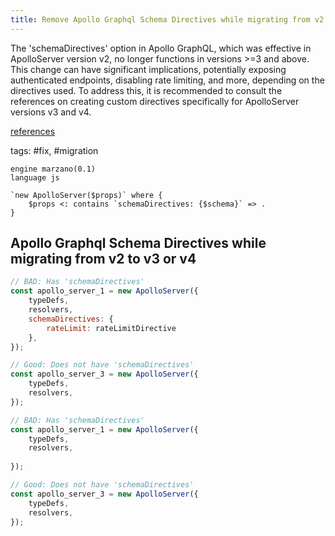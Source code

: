 ```yaml
---
title: Remove Apollo Graphql Schema Directives while migrating from v2 to v3 or v4
---
```


The 'schemaDirectives' option in Apollo GraphQL, which was effective in ApolloServer version v2, no longer functions in versions >=3 and above. This change can have significant implications, potentially exposing authenticated endpoints, disabling rate limiting, and more, depending on the directives used. To address this, it is recommended to consult the references on creating custom directives specifically for ApolloServer versions v3 and v4.

[references](https://www.apollographql.com/docs/apollo-server/schema/directives/#custom-directives)

tags: #fix, #migration

```grit
engine marzano(0.1)
language js

`new ApolloServer($props)` where {
    $props <: contains `schemaDirectives: {$schema}` => .
}
```

## Apollo Graphql Schema Directives while migrating from v2 to v3 or v4

```javascript
// BAD: Has 'schemaDirectives'
const apollo_server_1 = new ApolloServer({
    typeDefs,
    resolvers,
    schemaDirectives: {
        rateLimit: rateLimitDirective
    },
});

// Good: Does not have 'schemaDirectives'
const apollo_server_3 = new ApolloServer({
    typeDefs,
    resolvers,
});
```

```javascript
// BAD: Has 'schemaDirectives'
const apollo_server_1 = new ApolloServer({
    typeDefs,
    resolvers,
    
});

// Good: Does not have 'schemaDirectives'
const apollo_server_3 = new ApolloServer({
    typeDefs,
    resolvers,
});
```
